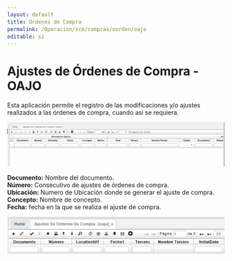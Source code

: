 ```yaml
---
layout: default
title: Ordenes de Compra
permalink: /Operacion/scm/compras/oorden/oajo
editable: si
---
```


# Ajustes de Órdenes de Compra - OAJO

Esta aplicación permite el registro de las modificaciones y/o ajustes realizados a las órdenes de compra, cuando así se requiera.  

![](oajo1.png)

**Documento:** Nombre del documento.  
**Número:** Consecutivo de ajustes de órdenes de compra.  
**Ubicación:** Numero de Ubicación donde se generar el ajuste de compra.  
**Concepto:** Nombre de concepto.  
**Fecha:** fecha en la que se realiza el ajuste de compra.  


![](oajo2.png)



